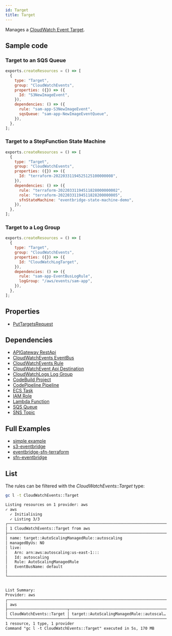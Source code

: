 ```yaml
---
id: Target
title: Target
---
```


Manages a [CloudWatch Event Target](https://console.aws.amazon.com/events/home?#/rules).

## Sample code

### Target to an SQS Queue

```js
exports.createResources = () => [
  {
    type: "Target",
    group: "CloudWatchEvents",
    properties: ({}) => ({
      Id: "S3NewImageEvent",
    }),
    dependencies: () => ({
      rule: "sam-app-S3NewImageEvent",
      sqsQueue: "sam-app-NewImageEventQueue",
    }),
  },
];
```

### Target to a StepFunction State Machine

```js
exports.createResources = () => [
  {
    type: "Target",
    group: "CloudWatchEvents",
    properties: ({}) => ({
      Id: "terraform-20220331194525125100000008",
    }),
    dependencies: () => ({
      rule: "terraform-20220331194511828000000002",
      role: "terraform-20220331194511828200000005",
      sfnStateMachine: "eventbridge-state-machine-demo",
    }),
  },
];
```

### Target to a Log Group

```js
exports.createResources = () => [
  {
    type: "Target",
    group: "CloudWatchEvents",
    properties: ({}) => ({
      Id: "CloudWatchLogTarget",
    }),
    dependencies: () => ({
      rule: "sam-app-EventBusLogRule",
      logGroup: "/aws/events/sam-app",
    }),
  },
];
```

## Properties

- [PutTargetsRequest](https://docs.aws.amazon.com/AWSJavaScriptSDK/v3/latest/clients/client-cloudwatch-events/modules/puttargetsrequest.html)

## Dependencies

- [APIGateway RestApi](../APIGateway/RestApi.md)
- [CloudWatchEvents EventBus](../CloudWatchEvents/EventBus.md)
- [CloudWatchEvents Rule](../CloudWatchEvents/Rule.md)
- [CloudWatchEvent Api Destination](../CloudWatchEvents/ApiDestination.md)
- [CloudWatchLogs Log Group](../CloudWatchLogs/LogGroup.md)
- [CodeBuild Project](../CodeBuild/Project.md)
- [CodePipeline Pipeline](../CodePipeline/Pipeline.md)
- [ECS Task](../ECS/Task.md)
- [IAM Role](../IAM/Role.md)
- [Lambda Function](../Lambda/Function.md)
- [SQS Queue](../SQS/Queue.md)
- [SNS Topic](../SNS/Topic.md)

## Full Examples

- [simple example](https://github.com/grucloud/grucloud/tree/main/examples/aws/CloudWatchEvent/event)
- [s3-eventbridge](https://github.com/grucloud/grucloud/tree/main/examples/aws/S3/s3-eventbridge)
- [eventbridge-sfn-terraform](https://github.com/grucloud/grucloud/tree/main/examples/aws/S3/serverless-patterns/eventbridge-sfn-terraform)
- [sfn-eventbridge](https://github.com/grucloud/grucloud/tree/main/examples/aws/S3/serverless-patterns/sfn-eventbridge)

## List

The rules can be filtered with the _CloudWatchEvents::Target_ type:

```sh
gc l -t CloudWatchEvents::Target
```

```txt
Listing resources on 1 provider: aws
✓ aws
  ✓ Initialising
  ✓ Listing 3/3
┌───────────────────────────────────────────────────────────────────────┐
│ 1 CloudWatchEvents::Target from aws                                   │
├───────────────────────────────────────────────────────────────────────┤
│ name: target::AutoScalingManagedRule::autoscaling                     │
│ managedByUs: NO                                                       │
│ live:                                                                 │
│   Arn: arn:aws:autoscaling:us-east-1:::                               │
│   Id: autoscaling                                                     │
│   Rule: AutoScalingManagedRule                                        │
│   EventBusName: default                                               │
│                                                                       │
└───────────────────────────────────────────────────────────────────────┘


List Summary:
Provider: aws
┌──────────────────────────────────────────────────────────────────────┐
│ aws                                                                  │
├──────────────────────────┬───────────────────────────────────────────┤
│ CloudWatchEvents::Target │ target::AutoScalingManagedRule::autoscal… │
└──────────────────────────┴───────────────────────────────────────────┘
1 resource, 1 type, 1 provider
Command "gc l -t CloudWatchEvents::Target" executed in 5s, 170 MB
```
